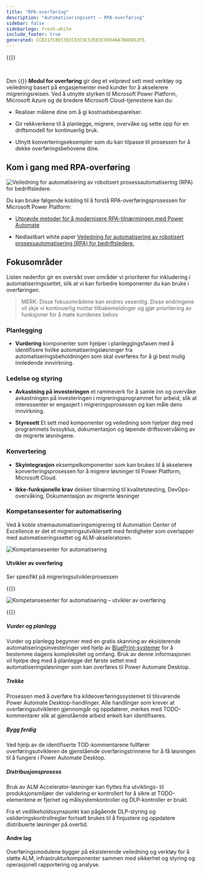 ```yaml
---
title: "RPA-overføring"
description: "Automatiseringssett – RPA-overføring"
sidebar: false
sidebarlogo: fresh-white
include_footer: true
generated: CCB317C8E5382C83C9C53583C89346A7B6D052F5
---
```


{{<toc>}}

<br/>

Den {{<product-name>}} **Modul for overføring** gir deg et velprøvd sett med verktøy og veiledning basert på engasjementer med kunder for å akselerere migreringsreisen. Ved å utnytte styrken til Microsoft Power Platform, Microsoft Azure og de bredere Microsoft Cloud-tjenestene kan du:

- Realiser målene dine om å gi kostnadsbesparelser.

- Gir rekkverkene til å planlegge, migrere, overvåke og sette opp for en driftsmodell for kontinuerlig bruk.

- Utnytt konverteringseksempler som du kan tilpasse til prosessen for å dekke overføringsbehovene dine.

## Kom i gang med RPA-overføring

![Veiledning for automatisering av robotisert prosessautomatisering (RPA) for bedriftsledere.](https://msflowblogscdn.azureedge.net/wp-content/uploads/2022/01/RPAWhitepaper_Img-241x300.png)

Du kan bruke følgende kobling til å forstå RPA-overføringsprosessen for Microsoft Power Platform:

- [Utprøvde metoder for å modernisere RPA-tilnærmingen med Power Automate](https://powerautomate.microsoft.com/blog/proven-methods-to-modernize-your-rpa-approach-with-power-automate/)

- Nedlastbart white paper [Veiledning for automatisering av robotisert prosessautomatisering (RPA) for bedriftsledere.](https://aka.ms/PAD/RPAMigrationWhitepaper)

## Fokusområder

Listen nedenfor gir en oversikt over områder vi prioriterer for inkludering i automatiseringssettet, slik at vi kan forbedre komponenter du kan bruke i overføringen.

> MERK: Disse fokusområdene kan endres vesentlig. Disse endringene vil skje vi kontinuerlig mottar tilbakemeldinger og gjør prioritering av funksjoner for å møte kundenes behov

### Planlegging

- **Vurdering** komponenter som hjelper i planleggingsfasen med å identifisere hvilke automatiseringsløsninger fra automatiseringsbeholdningen som skal overføres for å gi best mulig innledende innvirkning.

### Ledelse og styring

- **Avkastning på investeringen** et rammeverk for å samle inn og overvåke avkastningen på investeringen i migreringsprogrammet for arbeid, slik at interessenter er engasjert i migreringsprosessen og kan måle dens innvirkning.

- **Styresett** Et sett med komponenter og veiledning som hjelper deg med programmets livssyklus, dokumentasjon og løpende driftsovervåking av de migrerte løsningene.

### Konvertering

- **Skyintegrasjon** eksempelkomponenter som kan brukes til å akselerere konverteringsprosessen for å migrere løsninger til Power Platform, Microsoft Cloud.

- **Ikke-funksjonelle krav** dekker tilnærming til kvalitetstesting, DevOps-overvåking, Dokumentasjon av migrerte løsninger

### Kompetansesenter for automatisering

Ved å koble strømautomatiseringsmigrering til Automation Center of Excellence er det et migreringsutviklersett med ferdigheter som overlapper med automatiseringssettet og ALM-akseleratoren.

![Kompetansesenter for automatisering](/images/illustrations/automation-kit-migration.svg)

#### Utvikler av overføring

Ser spesifikt på migreringsutviklerprosessen

{{<border>}}

![Kompetansesenter for automatisering – utvikler av overføring](/images/illustrations/automation-kit-migration-developer.svg)

{{</border>}}

##### Vurder og planlegg

Vurder og planlegg begynner med en gratis skanning av eksisterende automatiseringsinvesteringer ved hjelp av [BluePrint-systemer](https://www.blueprintsys.com/) for å bestemme dagens kompleksitet og omfang. Bruk av denne informasjonen vil hjelpe deg med å planlegge det første settet med automatiseringsløsninger som kan overføres til Power Automate Desktop.

##### Trekke

Prosessen med å overføre fra kildeoverføringssystemet til tilsvarende Power Automate Desktop-handlinger. Alle handlinger som krever at overføringsutvikleren gjennomgår og oppdaterer, merkes med TODO-kommentarer slik at gjenstående arbeid enkelt kan identifiseres.

##### Bygg ferdig

Ved hjelp av de identifiserte TOD-kommentarene fullfører overføringsutvikleren de gjenstående overføringstrinnene for å få løsningen til å fungere i Power Automate Desktop.

##### Distribusjonsprosess

Bruk av ALM Accelerator-løsninger kan flyttes fra utviklings- til produksjonsmiljøer der validering er kontrollert for å sikre at TODO-elementene er fjernet og målsystemkontroller og DLP-kontroller er brukt.

Fra et vedlikeholdssynspunkt kan pågående DLP-styring og valideringskontrollregler fortsatt brukes til å finjustere og oppdatere distribuerte løsninger på overtid.

#### Andre lag

Overføringsmodulene bygger på eksisterende veiledning og verktøy for å støtte ALM, infrastrukturkomponenter sammen med sikkerhet og styring og operasjonell rapportering og analyse.
